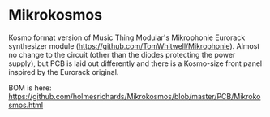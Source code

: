 # Mikrokosmos
Kosmo format version of Music Thing Modular's Mikrophonie Eurorack synthesizer module (https://github.com/TomWhitwell/Mikrophonie). Almost no change to the circuit (other than the diodes protecting the power supply), but PCB is laid out differently and there is a Kosmo-size front panel inspired by the Eurorack original.

BOM is here: https://github.com/holmesrichards/Mikrokosmos/blob/master/PCB/Mikrokosmos.html
